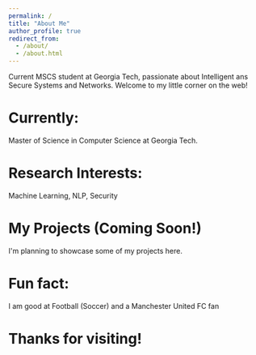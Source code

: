 ```yaml
---
permalink: /
title: "About Me"
author_profile: true
redirect_from: 
  - /about/
  - /about.html
---
```



Current MSCS student at Georgia Tech, passionate about Intelligent ans Secure Systems and Networks. Welcome to my little corner on the web!

Currently:
======
Master of Science in Computer Science at Georgia Tech.

Research Interests:
======
Machine Learning, NLP, Security

My Projects (Coming Soon!)
======
I'm planning to showcase some of my projects here.  

Fun fact:
======
I am good at Football (Soccer) and a Manchester United FC fan
 
Thanks for visiting!
======
